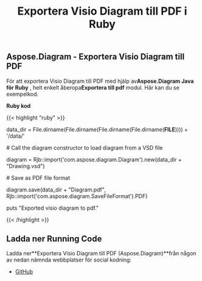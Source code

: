 ﻿---
title: Exportera Visio Diagram till PDF i Ruby
type: docs
weight: 40
url: /sv/java/export-visio-diagram-to-pdf-in-ruby/
---
## **Aspose.Diagram - Exportera Visio Diagram till PDF**
 För att exportera Visio Diagram till PDF med hjälp av**Aspose.Diagram Java för Ruby** , helt enkelt åberopa**Exportera till pdf** modul. Här kan du se exempelkod.

**Ruby kod**

{{< highlight "ruby" >}}

 data_dir = File.dirname(File.dirname(File.dirname(File.dirname(__FILE__)))) + '/data/'

\# Call the diagram constructor to load diagram from a VSD file

diagram = Rjb::import('com.aspose.diagram.Diagram').new(data_dir + "Drawing.vsd")

\# Save as PDF file format

diagram.save(data_dir + "Diagram.pdf", Rjb::import('com.aspose.diagram.SaveFileFormat').PDF)

puts "Exported visio diagram to pdf."

{{< /highlight >}}
## **Ladda ner Running Code**
Ladda ner**Exportera Visio Diagram till PDF (Aspose.Diagram)**från någon av nedan nämnda webbplatser för social kodning:

- [GitHub](https://github.com/asposediagram/Aspose.Diagram-for-Java/blob/master/Plugins/Aspose_Diagram_Java_for_Ruby/lib/asposediagramjava/Export/exporttopdf.rb)
